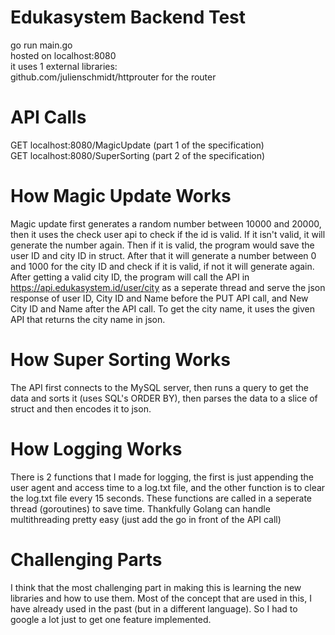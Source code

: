 # Edukasystem Backend Test
go run main.go <br>
hosted on localhost:8080 <br>
it uses 1 external libraries: <br>
github.com/julienschmidt/httprouter for the router


# API Calls
GET localhost:8080/MagicUpdate (part 1 of the specification) <br>
GET localhost:8080/SuperSorting (part 2 of the specification)


# How Magic Update Works
Magic update first generates a random number between 10000 and 20000, then it uses the check user api to check if the id is valid. If it isn't valid, it will generate the number again. Then if it is valid, the program would save the user ID and city ID in struct. After that it will generate a number between 0 and 1000 for the city ID and check if it is valid, if not it will generate again. After getting a valid city ID, the program will call the API in https://api.edukasystem.id/user/city as a seperate thread and serve the json response of user ID, City ID and Name before the PUT API call, and New City ID and Name after the API call. To get the city name, it uses the given API that returns the city name in json.

# How Super Sorting Works
The API first connects to the MySQL server, then runs a query to get the data and sorts it (uses SQL's ORDER BY), then parses the data to a slice of struct and then encodes it to json.

# How Logging Works
There is 2 functions that I made for logging, the first is just appending the user agent and access time to a log.txt file, and the other function is to clear the log.txt file every 15 seconds. These functions are called in a seperate thread (goroutines) to save time. Thankfully Golang can handle multithreading pretty easy (just add the go in front of the API call)

# Challenging Parts
I think that the most challenging part in making this is learning the new libraries and how to use them. Most of the concept that are used in this, I have already used in the past (but in a different language). So I had to google a lot just to get one feature implemented.
